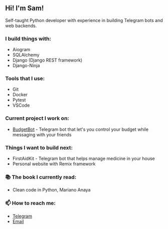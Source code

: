 ## Hi! I'm Sam!
Self-taught Python developer with experience in building Telegram bots and web backends.

### I build things with:
* Aiogram
* SQLAlchemy
* Django (Django REST framework)
* Django-Ninja

### Tools that I use:
* Git
* Docker
* Pytest
* VSCode

### Current project I work on:
* [BudgetBot](https://github.com/dynamicsamic/dynamicsamic/budget_bot) - Telegram bot that let's you control your budget while messaging with your friends

### Things I want to build next:
* FirstAidKit - Telegram bot that helps manage medicine in your house
* Personal website with Remix framework

### :books: The book I currently read:
* Clean code in Python, Mariano Anaya

### 📫 How to reach me:
* [Telegram](https://t.me/dynamicsamic/)
* [Email](mailto:mirabyansr@gmail.com)
